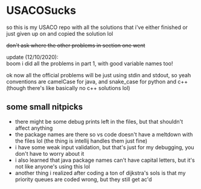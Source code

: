 # USACOSucks

so this is my USACO repo with all the solutions that i've either finished or just given up on
and copied the solution lol  

~~don't ask where the other problems in section one went~~  

update (12/10/2020):  
boom i did all the problems in part 1, with good variable names too!

ok now all the official problems will be just using stdin and stdout, so yeah conventions are camelCase for java,
and snake_case for python and c++ (though there's like basically no c++ solutions lol)


## some small nitpicks

* there might be some debug prints left in the files, but that shouldn't affect anything
* the package names are there so vs code doesn't have a meltdown with the files lol (the thing is intellij handles them just fine)
* i have some weak input validation, but that's just for my debugging, you don't have to worry about it
* i also learned that java package names can't have capital letters, but it's not like anyone's using this lol
* another thing i realized after coding a ton of dijkstra's sols is that my priority queues are coded wrong, but they still get ac'd
